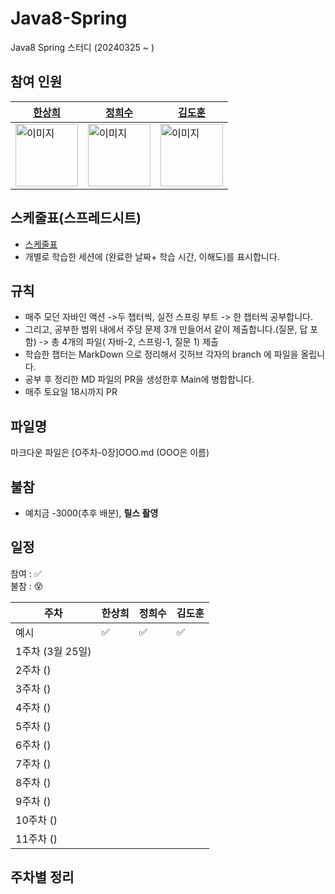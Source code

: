 # Java8-Spring
Java8 Spring 스터디 (20240325 ~ )


                
## 참여 인원 
| [한상희](https://github.com/tkdgml822)| [정희수](https://github.com/kingxeesu)| [김도훈](https://github.com/dohun1109?tab=following)|
|---|---|---|
| <img src="https://avatars.githubusercontent.com/u/77792853?v=4" alt="이미지" width="100" height="100">| <img src="https://avatars.githubusercontent.com/u/112453560?v=4" alt="이미지" width="100" height="100"> | <img src="https://avatars.githubusercontent.com/u/108252423?v=4" alt="이미지" width="100" height="100"> |

## 스케줄표(스프레드시트)
- [스케줄표](https://docs.google.com/spreadsheets/d/1EkloGQq8Qmft0oaqB-Hfl2q7viW28y_5TsPkbYpG2Zk/edit#gid=0)
- 개별로 학습한 세션에 (완료한 날짜+ 학습 시간, 이해도)를 표시합니다.


## 규칙
- 매주 모던 자바인 액션 ->두 챕터씩, 실전 스프링 부트 -> 한 챕터씩 공부합니다.
- 그리고, 공부한 범위 내에서 주당 문제 3개 만들어서 같이 제출합니다.(질문, 답 포함) -> 총 4개의 파일( 자바-2, 스프링-1, 질문 1) 제출
- 학습한 챕터는 MarkDown 으로 정리해서 깃허브 각자의 branch 에 파일을 올립니다.
- 공부 후 정리한 MD 파일의 PR을 생성한후 Main에 병합합니다.
- 매주 토요일 18시까지 PR 


## 파일명
마크다운 파일은 [O주차-0장]OOO.md (OOO은 이름)

## 불참
- 예치금 -3000(추후 배분), **릴스 촬영**

## 일정

참여 : ✅  
불참 : 😵  

| 주차           | 한상희 | 정희수 | 김도훈 |
|--------------|-----|-----|-----|
| 예시           | ✅   | ✅  | ✅   |
| 1주차 (3월 25일) |     |    |     |   
| 2주차 ()       |     |    |     |   
| 3주차 ()       |     |    |     | 
| 4주차 ()       |     |    |     | 
| 5주차 ()       |     |    |     | 
| 6주차 ()       |     |    |     |  
| 7주차 ()       |     |    |     |  
| 8주차 ()       |     |    |     |  
| 9주차 ()       |     |    |     |  
| 10주차 ()      |     |    |     |   
| 11주차 ()      |     |    |     |  

## 주차별 정리


  